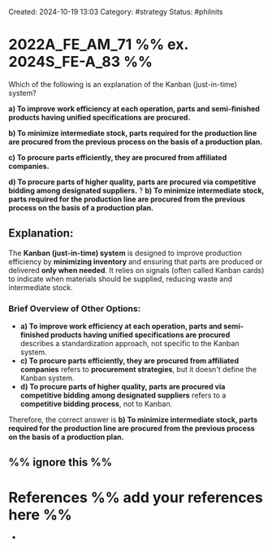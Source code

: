 Created: 2024-10-19 13:03
Category: #strategy 
Status: #philnits


# 2022A_FE_AM_71 %% ex. 2024S_FE-A_83 %%

Which of the following is an explanation of the Kanban (just-in-time) system? 

**a) To improve work efficiency at each operation, parts and semi-finished products having unified specifications are procured.** 

**b) To minimize intermediate stock, parts required for the production line are procured from the previous process on the basis of a production plan.** 

**c) To procure parts efficiently, they are procured from affiliated companies.** 

**d) To procure parts of higher quality, parts are procured via competitive bidding among designated suppliers.**
? 
**b) To minimize intermediate stock, parts required for the production line are procured from the previous process on the basis of a production plan.** 

## **Explanation:**

The **Kanban (just-in-time) system** is designed to improve production efficiency by **minimizing inventory** and ensuring that parts are produced or delivered **only when needed**. It relies on signals (often called Kanban cards) to indicate when materials should be supplied, reducing waste and intermediate stock.

### Brief Overview of Other Options:

- **a) To improve work efficiency at each operation, parts and semi-finished products having unified specifications are procured** describes a standardization approach, not specific to the Kanban system.
- **c) To procure parts efficiently, they are procured from affiliated companies** refers to **procurement strategies**, but it doesn't define the Kanban system.
- **d) To procure parts of higher quality, parts are procured via competitive bidding among designated suppliers** refers to a **competitive bidding process**, not to Kanban.

Therefore, the correct answer is **b) To minimize intermediate stock, parts required for the production line are procured from the previous process on the basis of a production plan.**



%% ignore this %%
---









# References %% add your references here %%
- 